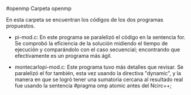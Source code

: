 #openmp
Carpeta openmp

En esta carpeta se encuentran los códigos de los dos programas propuestos.

- pi-mod.c: En este programa se paralelizó el código en la sentencia for. Se comprobó la eficiencia de la solución midiendo el tiempo de ejecución y comparándolo con el caso secuencial; encontrando que efectivamente es un programa más ágil.

- montecarlopi-mod.c: Este programa tuvo más detalles que revisar. Se paralelizó el for también, esta vez usando la directiva "dynamic", y la manera en que se logró tener una sumatoria cercana al resultado real fue usando la sentencia #pragma omp atomic antes del Ncirc++;


